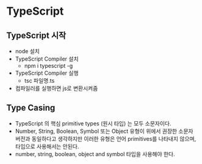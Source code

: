 # TypeScript

## TypeScript 시작
- node 설치
- TypeScript Compiler 설치
  - npm i typescript -g
- TypeScript Compiler 실행
  - tsc 파일명.ts
- 컴파일러를 실행하면 js로 변환시켜줌

## Type Casing
- TypeScript 의 핵심 primitive types (원시 타입) 는 모두 소문자이다.
- Number, String, Boolean, Symbol 또는 Object 유형이 위에서 권장한 소문자 버전과 동일하다고 생각하지만 이러한 유형은 언어 primitives를 나타내지 않으며, 타입으로 사용해서는 안된다.
- number, string, boolean, object and symbol 타입을 사용해야 한다.
